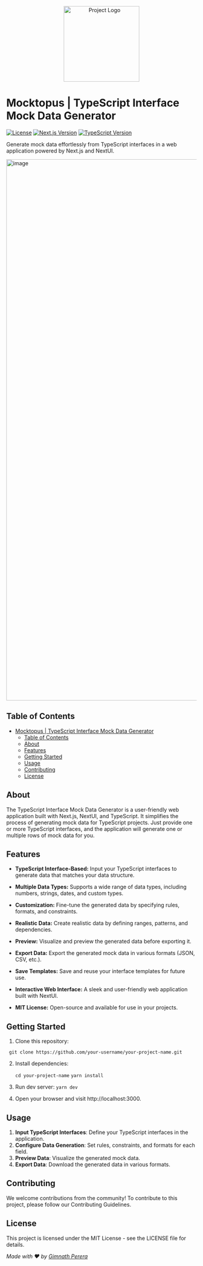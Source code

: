 <p align="center">
  <img src="https://i.ibb.co/CK8DcHm/logo.png" alt="Project Logo" width="200">
</p>

# Mocktopus | TypeScript Interface Mock Data Generator

[![License](https://img.shields.io/badge/license-MIT-blue.svg)](https://github.com/your-username/your-project-name/blob/main/LICENSE)
[![Next.js Version](https://img.shields.io/badge/Next.js-13.0.0-blueviolet.svg)](https://nextjs.org/)
[![TypeScript Version](https://img.shields.io/badge/TypeScript-4.5.2-blue.svg)](https://www.typescriptlang.org/)

Generate mock data effortlessly from TypeScript interfaces in a web application powered by Next.js and NextUI.

<img width="1431" alt="image" src="/resources/screen-capture.gif">

## Table of Contents

- [Mocktopus | TypeScript Interface Mock Data Generator](#mocktopus--typescript-interface-mock-data-generator)
  - [Table of Contents](#table-of-contents)
  - [About](#about)
  - [Features](#features)
  - [Getting Started](#getting-started)
  - [Usage](#usage)
  - [Contributing](#contributing)
  - [License](#license)

## About

The TypeScript Interface Mock Data Generator is a user-friendly web application built with Next.js, NextUI, and TypeScript. It simplifies the process of generating mock data for TypeScript projects. Just provide one or more TypeScript interfaces, and the application will generate one or multiple rows of mock data for you.

## Features

- **TypeScript Interface-Based:** Input your TypeScript interfaces to generate data that matches your data structure.

- **Multiple Data Types:** Supports a wide range of data types, including numbers, strings, dates, and custom types.

- **Customization:** Fine-tune the generated data by specifying rules, formats, and constraints.

- **Realistic Data:** Create realistic data by defining ranges, patterns, and dependencies.

- **Preview:** Visualize and preview the generated data before exporting it.

- **Export Data:** Export the generated mock data in various formats (JSON, CSV, etc.).

- **Save Templates:** Save and reuse your interface templates for future use.

- **Interactive Web Interface:** A sleek and user-friendly web application built with NextUI.

- **MIT License:** Open-source and available for use in your projects.

## Getting Started

1. Clone this repository:

` git clone https://github.com/your-username/your-project-name.git`

2. Install dependencies:

   `cd your-project-name`
   `yarn install`

3. Run dev server:
   `yarn dev`

4. Open your browser and visit http://localhost:3000.

## Usage

1. **Input TypeScript Interfaces**: Define your TypeScript interfaces in the application.
2. **Configure Data Generation**: Set rules, constraints, and formats for each field.
3. **Preview Data**: Visualize the generated mock data.
4. **Export Data**: Download the generated data in various formats.

## Contributing

We welcome contributions from the community! To contribute to this project, please follow our Contributing Guidelines.

## License

This project is licensed under the MIT License - see the LICENSE file for details.

_Made with ❤️ by [Gimnath Perera](https://github.com/Gimnath-Perera)_
